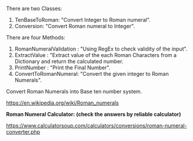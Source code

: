 There are two Classes:

1. TenBaseToRoman: "Convert Integer to Roman numeral".
2. Conversion: "Convert Roman numeral to Integer".

There are four Methods:

1. RomanNumeralValidation : "Using RegEx to check validity of the input".
2. ExtractValue : "Extract value of the each Roman Characters from a Dictionary and return the calculated number.
3. PrintNumber : "Print the Final Number".
4. ConvertToRomanNumeral: "Convert the given integer to Roman Numerals".

Convert Roman Numerals into Base ten number system.

https://en.wikipedia.org/wiki/Roman_numerals

**Roman Numeral Calculator: (check the answers by reliable calculator)**

https://www.calculatorsoup.com/calculators/conversions/roman-numeral-converter.php
